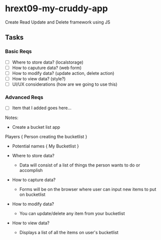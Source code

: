# hrext09-my-cruddy-app
Create Read Update and Delete framework using JS

 ## Tasks

 ### Basic Reqs
- [ ] Where to store data? (localstorage)
- [ ] How to caputure data? (web form)
- [ ] How to modify data? (update action, delete action)
- [ ] How to view data? (style?)
- [ ] UI/UX considerations (how are we going to use this)

 ### Advanced Reqs
- [ ] Item that I added goes here...

Notes:
- Create a bucket list app

Players {
	Person creating the bucketlist
}

- Potential names {
    My Bucketlist
}

- Where to store data?
	- Data will consist of a list of things the person wants to do or accomplish

- How to capture data?
	- Forms will be on the browser  where user can input new items to put on bucketlist

- How to modify data?
	- You can update/delete any item from your bucketlist

- How to view data?
	- Displays a list of all the items on user's bucketlist

